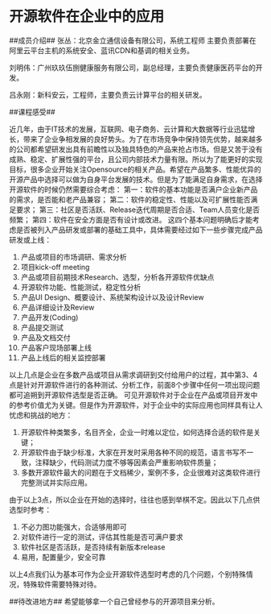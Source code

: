 开源软件在企业中的应用
==================

##成员介绍##
张丛：北京金立通信设备有限公司，系统工程师
主要负责部署在阿里云平台主机的系统安全、蓝讯CDN和基调的相关业务。

刘明伟：广州玖玖伍捌健康服务有限公司，副总经理，主要负责健康医药平台的开发。

吕永刚：新科安云，工程师，主要负责云计算平台的相关研发。

##课程感受##

近几年，由于IT技术的发展，互联网、电子商务、云计算和大数据等行业迅猛增长，带来了企业争相发展的良好势头。为了在市场竞争中保持领先优势，越来越多的公司都希望研发出具有前瞻性以及独具特色的产品来抢占市场。但是又苦于没有成熟、稳定、扩展性强的平台，且公司内部技术力量有限。所以为了能更好的实现目标，很多企业开始关注Opensource的相关产品。希望在产品繁多、性能优异的开源产品中选择可以做为自身平台发展的技术。但是为了能满足自身需求，在选择开源软件的时候仍然需要综合考虑：
第一：软件的基本功能是否满户企业新产品的需求，是否能和老产品兼容；
第二：软件的稳定性、性能以及可扩展性能否满足要求；
第三：社区是否活跃、Release迭代周期是否合适、Team人员变化是否频繁；
第四：软件在安全方面是否有设计或改进。
这四个基本问题明确后才能考虑是否被列入产品研发或部署的基础工具中，具体需要经过如下一些步骤完成产品研发或上线：

1. 产品或项目的市场调研、需求分析
2. 项目kick-off meeting
3. 产品或项目前期技术Research、选型，分析各开源软件优缺点
4. 开源软件功能、性能测试，稳定性分析
5. 产品UI Design、概要设计、系统架构设计以及设计Review
6. 产品详细设计及Review
7. 产品开发(Coding)
8. 产品提交测试
9. 产品及文档交付
10. 产品客户现场部署上线
11. 产品上线后的相关监控部署

以上几点是企业在多数产品或项目从需求调研到交付给用户的过程，其中第3、4点是针对开源软件进行的各种测试、分析工作，前面8个步骤中任何一项出现问题都可追朔到开源软件选型是否正确。
可见开源软件对于企业在产品或项目开发中的参考价值尤为关键。但是作为开源软件，对于企业中的实际应用也同样具有让人忧虑和挑战的地方：
1. 开源软件种类繁多，名目齐全，企业一时难以定位，如何选择合适的软件是关键；
2. 开源软件由于缺少标准，大家在开发时采用各种不同的规范，语言书写不一致，注释缺少，代码测试力度不够等因素会严重影响软件质量；
3. 多数开源软件最大的问题在于文档稀少，案例不多，企业很难对这类软件进行完整测试并实际应用。

由于以上3点，所以企业在开始的选择时，往往也感到举棋不定。因此以下几点供选型时参考：

1. 不必力图功能强大，合适够用即可
2. 对软件进行一定的测试，评估其性能是否可满户要求
3. 软件社区是否活跃，是否持续有新版本release
4. 易用，配置量少，安全可靠

以上4点我们认为基本可作为企业开源软件选型时考虑的几个问题，个别特殊情况，特殊软件需要特殊对待。


##待改进地方##
希望能够拿一个自己曾经参与的开源项目来分析。
